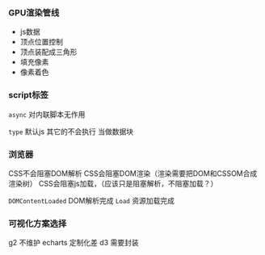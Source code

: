 ### GPU渲染管线
- js数据
- 顶点位置控制
- 顶点装配成三角形
- 填充像素
- 像素着色


### script标签
`async` 对内联脚本无作用

`type` 默认js
其它的不会执行  当做数据块

### 浏览器
CSS不会阻塞DOM解析
CSS会阻塞DOM渲染（渲染需要把DOM和CSSOM合成渲染树）
CSS会阻塞js加载，（应该只是阻塞解析，不阻塞加载？）

`DOMContentLoaded` DOM解析完成
`Load` 资源加载完成


### 可视化方案选择
g2 不维护
echarts 定制化差
d3 需要封装